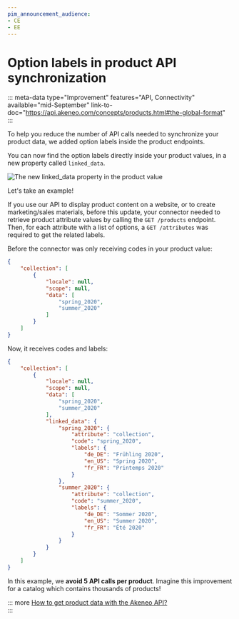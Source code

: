 ```yaml
---
pim_announcement_audience:
- CE
- EE
---
```


# Option labels in product API synchronization  
::: meta-data type="Improvement" features="API, Connectivity" available="mid-September" link-to-doc="https://api.akeneo.com/concepts/products.html#the-global-format"
:::

To help you reduce the number of API calls needed to synchronize your product data, we added option labels inside the product endpoints.

You can now find the option labels directly inside your product values, in a new property called `linked_data`.

![The new `linked_data` property in the product value](../img/linked_data_new_property.png)

Let's take an example! 

If you use our API to display product content on a website, or to create marketing/sales materials, before this update, your connector needed to retrieve product attribute values by calling the `GET /products` endpoint. Then, for each attribute with a list of options, a `GET /attributes` was required to get the related labels. 

Before the connector was only receiving codes in your product value:

```json
{
    "collection": [
        {
            "locale": null,
            "scope": null,
            "data": [
                "spring_2020",
                "summer_2020"
            ]
        }
    ]
}
```

Now, it receives codes and labels:

```json
{
    "collection": [
        {
            "locale": null,
            "scope": null,
            "data": [
                "spring_2020",
                "summer_2020"
            ],
            "linked_data": {
                "spring_2020": {
                    "attribute": "collection",
                    "code": "spring_2020",
                    "labels": {
                        "de_DE": "Frühling 2020",
                        "en_US": "Spring 2020",
                        "fr_FR": "Printemps 2020"
                    }
                },
                "summer_2020": {
                    "attribute": "collection",
                    "code": "summer_2020",
                    "labels": {
                        "de_DE": "Sommer 2020",
                        "en_US": "Summer 2020",
                        "fr_FR": "Été 2020"
                    }
                }
            }
        }
    ]
}
```

In this example, we **avoid 5 API calls per product**. Imagine this improvement for a catalog which contains thousands of products! 

::: more
[How to get product data with the Akeneo API?](https://api.akeneo.com/api-reference.html#get_products)  
:::

